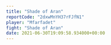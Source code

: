 ```yaml
---
title: "Shade of Aran"
reportCode: "2dxwMnYH37rFJfN1"
player: "Mfarfadet"
fight: "Shade of Aran"
date: 2021-06-30T19:09:58.934000+00:00
---
```

